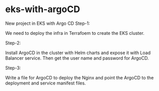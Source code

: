 # eks-with-argoCD
New project in EKS with Argo CD
Step-1:

We need to deploy the infra in Terrafoem to create the EKS cluster.

Step-2:

Install ArgoCD in the cluster with Helm charts and expose it with Load Balancer service.
Then get the user name and password for ArgoCD.

Step-3:

Write a file for ArgoCD to deploy the Nginx and point the ArgoCD to the deployment and service manifest files.
